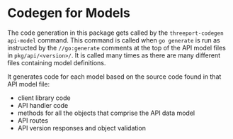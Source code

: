 # Codegen for Models

The code generation in this package gets called by the `threeport-codegen
api-model` command.  This command is called when `go generate` is run as
instructed by the `//go:generate` comments at the top of the API model files in
`pkg/api/<version>/`.  It is called many times as there are many different files
containing model definitions.

It generates code for each model based on the source code found in that API
model file:
* client library code
* API handler code
* methods for all the objects that comprise the API data model
* API routes
* API version responses and object validation

